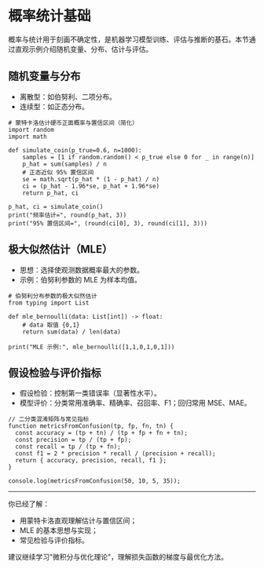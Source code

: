 # 概率统计基础

概率与统计用于刻画不确定性，是机器学习模型训练、评估与推断的基石。本节通过直观示例介绍随机变量、分布、估计与评估。

## 随机变量与分布

- 离散型：如伯努利、二项分布。
- 连续型：如正态分布。

```editor:python
# 蒙特卡洛估计硬币正面概率与置信区间（简化）
import random
import math

def simulate_coin(p_true=0.6, n=1000):
    samples = [1 if random.random() < p_true else 0 for _ in range(n)]
    p_hat = sum(samples) / n
    # 正态近似 95% 置信区间
    se = math.sqrt(p_hat * (1 - p_hat) / n)
    ci = (p_hat - 1.96*se, p_hat + 1.96*se)
    return p_hat, ci

p_hat, ci = simulate_coin()
print("频率估计=", round(p_hat, 3))
print("95% 置信区间=", (round(ci[0], 3), round(ci[1], 3)))
```

## 极大似然估计（MLE）

- 思想：选择使观测数据概率最大的参数。
- 示例：伯努利参数的 MLE 为样本均值。

```editor:python
# 伯努利分布参数的极大似然估计
from typing import List

def mle_bernoulli(data: List[int]) -> float:
    # data 取值 {0,1}
    return sum(data) / len(data)

print("MLE 示例:", mle_bernoulli([1,1,0,1,0,1]))
```

## 假设检验与评价指标

- 假设检验：控制第一类错误率（显著性水平）。
- 模型评价：分类常用准确率、精确率、召回率、F1；回归常用 MSE、MAE。

```editor:javascript
// 二分类混淆矩阵与常见指标
function metricsFromConfusion(tp, fp, fn, tn) {
  const accuracy = (tp + tn) / (tp + fp + fn + tn);
  const precision = tp / (tp + fp);
  const recall = tp / (tp + fn);
  const f1 = 2 * precision * recall / (precision + recall);
  return { accuracy, precision, recall, f1 };
}

console.log(metricsFromConfusion(50, 10, 5, 35));
```

---

你已经了解：
- 用蒙特卡洛直观理解估计与置信区间；
- MLE 的基本思想与实现；
- 常见检验与评价指标。

建议继续学习"微积分与优化理论"，理解损失函数的梯度与最优化方法。
